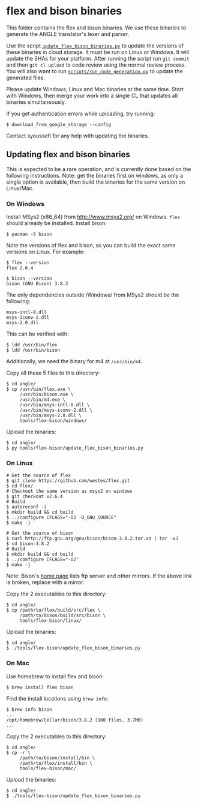 # flex and bison binaries

This folder contains the flex and bison binaries. We use these binaries to
generate the ANGLE translator's lexer and parser.

Use the script [`update_flex_bison_binaries.py`](update_flex_bison_binaries.py)
to update the versions of these binaries in cloud storage. It must be run on
Linux or Windows. It will update the SHAs for your platform. After running the
script run `git commit` and then `git cl upload` to code review using the normal
review process. You will also want to run
[`scripts/run_code_generation.py`](../../scripts/run_code_generation.py) to
update the generated files.

Please update Windows, Linux and Mac binaries at the same time. Start with
Windows, then merge your work into a single CL that updates all binaries
simultaneously.

If you get authentication errors while uploading, try running:
```
$ download_from_google_storage --config
```

Contact syoussefi for any help with updating the binaries.

## Updating flex and bison binaries

This is expected to be a rare operation, and is currently done based on the
following instructions.  Note: get the binaries first on windows, as only a
single option is available, then build the binaries for the same version on
Linux/Mac.

### On Windows

Install MSys2 (x86_64) from http://www.msys2.org/ on Windows.  `flex` should
already be installed.  Install bison:

```
$ pacman -S bison
```

Note the versions of flex and bison, so you can build the exact same versions on Linux.
For example:

```
$ flex --version
flex 2.6.4

$ bison --version
bison (GNU Bison) 3.8.2
```

The only dependencies outside /Windows/ from MSys2 should be the following:

```
msys-intl-8.dll
msys-iconv-2.dll
msys-2.0.dll
```

This can be verified with:

```
$ ldd /usr/bin/flex
$ ldd /usr/bin/bison
```

Additionally, we need the binary for m4 at `/usr/bin/m4`.

Copy all these 5 files to this directory:

```
$ cd angle/
$ cp /usr/bin/flex.exe \
     /usr/bin/bison.exe \
     /usr/bin/m4.exe \
     /usr/bin/msys-intl-8.dll \
     /usr/bin/msys-iconv-2.dll \
     /usr/bin/msys-2.0.dll \
     tools/flex-bison/windows/
```

Upload the binaries:

```
$ cd angle/
$ py tools/flex-bison/update_flex_bison_binaries.py
```

### On Linux

```
# Get the source of flex
$ git clone https://github.com/westes/flex.git
$ cd flex/
# Checkout the same version as msys2 on windows
$ git checkout v2.6.4
# Build
$ autoreconf -i
$ mkdir build && cd build
$ ../configure CFLAGS="-O2 -D_GNU_SOURCE"
$ make -j
```

```
# Get the source of bison
$ curl http://ftp.gnu.org/gnu/bison/bison-3.8.2.tar.xz | tar -xJ
$ cd bison-3.8.2
# Build
$ mkdir build && cd build
$ ../configure CFLAGS="-O2"
$ make -j
```

Note: Bison's [home page][Bison] lists ftp server and other mirrors.  If the
above link is broken, replace with a mirror.

Copy the 2 executables to this directory:

```
$ cd angle/
$ cp /path/to/flex/build/src/flex \
     /path/to/bison/build/src/bison \
     tools/flex-bison/linux/
```

Upload the binaries:

```
$ cd angle/
$ ./tools/flex-bison/update_flex_bison_binaries.py
```

### On Mac

Use homebrew to install flex and bison:
```
$ brew install flex bison
```

Find the install locations using `brew info`:
```
$ brew info bison
...
/opt/homebrew/Cellar/bison/3.8.2 (100 files, 3.7MB)
...
```

Copy the 2 executables to this directory:

```
$ cd angle/
$ cp -r \
     /path/to/bison/install/bin \
     /path/to/flex/install/bin \
     tools/flex-bison/mac/
```

Upload the binaries:

```
$ cd angle/
$ ./tools/flex-bison/update_flex_bison_binaries.py
```

[Bison]: https://www.gnu.org/software/bison/

